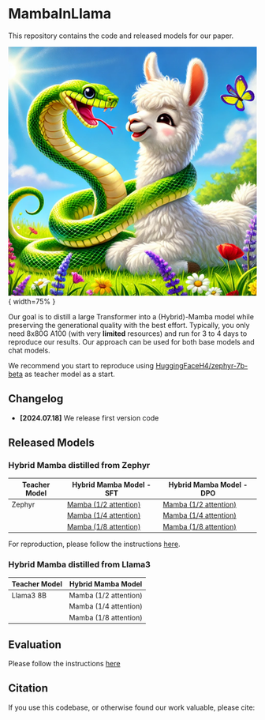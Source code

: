 # MambaInLlama

This repository contains the code and released models for our paper.

![MambaInLlama](assets/mambainllama.png){ width=75% }

Our goal is to distill a large Transformer into a (Hybrid)-Mamba model while preserving the generational quality with the best effort. Typically, you only need 8x80G A100 (with very **limited** resources) and run for 3 to 4 days to reproduce our results. Our approach can be used for both base models and chat models.

We recommend you start to reproduce using [HuggingFaceH4/zephyr-7b-beta](https://huggingface.co/HuggingFaceH4/zephyr-7b-beta) as teacher model as a start.

## Changelog 
- **[2024.07.18]** We release first version code

## Released Models

### Hybrid Mamba distilled from Zephyr

| Teacher Model | Hybrid Mamba Model - SFT  | Hybrid Mamba Model - DPO |
|---------------|---------------------------|--------------------------|
| Zephyr        | [Mamba (1/2 attention)](https://huggingface.co/JunxiongWang/mamba_0_5_sft) | [Mamba (1/2 attention)](https://huggingface.co/JunxiongWang/mamba_0_5_dpo_ep1) |
|               | [Mamba (1/4 attention)](https://huggingface.co/JunxiongWang/mamba_0_75_sft) | [Mamba (1/4 attention)](https://huggingface.co/JunxiongWang/mamba_0_75_dpo_ep1) |
|               | [Mamba (1/8 attention)](https://huggingface.co/JunxiongWang/mamba_0_875_sft) | [Mamba (1/8 attention)](https://huggingface.co/JunxiongWang/mamba_0_875_dpo_ep1) |

For reproduction, please follow the instructions [here](mamba_zephyr/README.md).

### Hybrid Mamba distilled from Llama3

| Teacher Model | Hybrid Mamba Model     |
|---------------|------------------------|
| Llama3 8B     | Mamba (1/2 attention)  |
|               | Mamba (1/4 attention)  |
|               | Mamba (1/8 attention)  |

## Evaluation

Please follow the instructions [here](benchmark/README.md)

## Citation
If you use this codebase, or otherwise found our work valuable, please cite:
```
```


